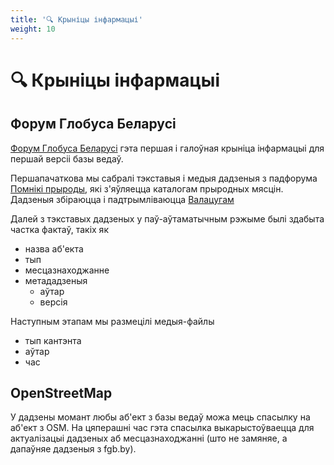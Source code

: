 ```yaml
---
title: '🔍 Крыніцы інфармацыі'
weight: 10
---
```

# 🔍 Крыніцы інфармацыі

## Форум Глобуса Беларусі

[Форум Глобуса Беларусі](https://fgb.by/) гэта першая і галоўная крыніца інфармацыі для першай версіі базы ведаў. 

Першапачаткова мы сабралі тэкставыя і медыя дадзеныя з падфорума [Помнікі прыроды](https://fgb.by/viewforum.php?f=84), 
які з'яўляецца каталогам прыродных мясцін. Дадзеныя збіраюцца і падтрымліваюцца [Валацугам](https://fgb.by/profile.php?mode=viewprofile&u=183)

Далей з тэкставых дадзеных у паў-аўтаматычным рэжыме былі здабыта частка фактаў, такіх як
- назва аб'екта
- тып
- месцазнаходжанне
- метададзеныя
  - аўтар
  - версія

Наступным этапам мы размецілі медыя-файлы
- тып кантэнта
- аўтар
- час

## OpenStreetMap

У дадзены момант любы аб'ект з базы ведаў можа мець спасылку на аб'ект з OSM.
На цяперашні час гэта спасылка выкарыстоўваецца для актуалізацыі дадзеных аб месцазнаходжанні 
(што не замяняе, а дапаўняе дадзеныя з fgb.by).
